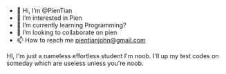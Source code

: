 - 👋 Hi, I’m @PienTian
- 👀 I’m interested in Pien
- 🌱 I’m currently learning Programming?
- 💞️ I’m looking to collaborate on pien
- 📫 How to reach me pientianjohn@gmail.com

HI, I'm just a nameless effortless student
I'm noob.
I'll up my test codes on someday which are useless unless you're noob.
<!---
PienTian/PienTian is a ✨ special ✨ repository because its `README.md` (this file) appears on your GitHub profile.
You can click the Preview link to take a look at your changes.
--->
